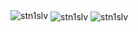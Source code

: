 
<!-- GitHub Trophy-->
<img src="https://github-profile-trophy.vercel.app/?username=stn1slv&row=2&column=3" alt="stn1slv"/>
<!-- Most used languages -->
<img align="center" src="https://github-readme-stats.vercel.app/api/top-langs?username=stn1slv&show_icons=true&theme=default&locale=en&layout=compact&langs_count=6&custom_title=My languages" alt="stn1slv" />
<!-- GitHub Stats -->
<img align="center" src="https://github-readme-stats.vercel.app/api?username=stn1slv&show_icons=true&theme=default&hide_border=true&locale=en&count_private=true" alt="stn1slv" />
<!--
<img align="center" src="https://github-readme-streak-stats.herokuapp.com/?user=stn1slv&theme=default" alt="stn1slv" />
-->

